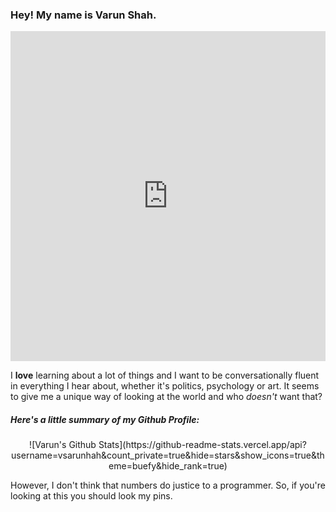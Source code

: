 ### Hey! My name is Varun Shah.

<iframe
  src="https://carbon.now.sh/embed?bg=rgba%28235%2C231%2C231%2C1%29&t=one-light&wt=none&l=auto&ds=false&dsyoff=20px&dsblur=68px&wc=true&wa=true&pv=56px&ph=56px&ln=false&fl=1&fm=Fira+Code&fs=14px&lh=133%25&si=false&es=2x&wm=false&code=Varun%2520%253D%2520new%2520Person%28%250A%2520%2520%2520%2520%2523%2520About%2520Me%250A%2520%2520%2520%2520age%2520%253D%252019%250A%2520%2520%2520%2520pronouns%2520%253D%2520%255B%2522he%2522%252C%2520%2522him%2522%252C%2520%2522his%2522%255D%250A%2520%2520%2520%2520interests%2520%253D%2520%255B%2522Machine%2520Learning%2522%252C%2520%2522Software%2520Development%2522%252C%2520%2522Security%2522%252C%2520%2522Web%2520Development%2522%252C%2520%2522VR%252FAR%2522%255D%250A%250A%2520%2520%2520%2520%2523%2520University%2520Stuff%250A%2520%2520%2520%2520school%2520%253D%2520%2522Purdue%2520University%2522%250A%2520%2520%2520%2520majors%2520%253D%2520%255B%2522Computer%2520Science%2522%255D%250A%2520%2520%2520%2520minors%2520%253D%2520%255B%2522Psychology%2522%252C%2520%2522Math%2522%252C%2520%2522Entrepreneurship%2520and%2520Innovation%2522%255D%250A%2520%2520%2520%2520clubs%2520%253D%2520%255B%2522BoilerMake%2522%252C%2520%2522Hello%2520World%2522%252C%2520%2522Habitat%2520For%2520Humanity%2522%252C%2520%2522VexU%2520SigBots%2522%255D%250A%250A%2520%2520%2520%2520%2523%2520What%2520I%27m%2520Trying%2520To%2520Do%250A%2520%2520%2520%2520currentGoals%2520%253D%2520%255B%2522Explore%2520CS%2522%252C%2520%2522Entrepreneur%2522%252C%2520%2522Developer%2522%252C%2520%2522Finish%2520College%2522%255D%250A%250A%2520%2520%2520%2520%2523%2520What%2520I%27m%2520Good%2520At%250A%2520%2520%2520%2520languages%2520%253D%2520%255BJava%252C%2520Python%252C%2520C%252B%252B%252C%2520C%252C%2520Javascript%252C%2520Go%252C%2520HTML%252C%2520CSS%252C%2520C-Sharp%255D%250A%2520%2520%2520%2520technologies%2520%253D%2520%255BPytorch%252C%2520Tensorflow%252C%2520.NET%252C%2520AWS%252C%2520Docker%252C%2520SQL%252C%2520NoSQL%255D%250A%29"
  style="width: 100%; height: 528px; border:0; transform: scale(1); overflow:hidden;"
  sandbox="allow-scripts allow-same-origin">
</iframe>

I **love** learning about a lot of things and I want to be conversationally fluent in everything I hear about, whether it's politics, psychology or art. It seems to give me a unique way of looking at the world and who _doesn't_ want that?

##### Here's a little summary of my Github Profile:

<center>![Varun's Github Stats](https://github-readme-stats.vercel.app/api?username=vsarunhah&count_private=true&hide=stars&show_icons=true&theme=buefy&hide_rank=true)</center>

However, I don't think that numbers do justice to a programmer. So, if you're looking at this you should look my pins.
